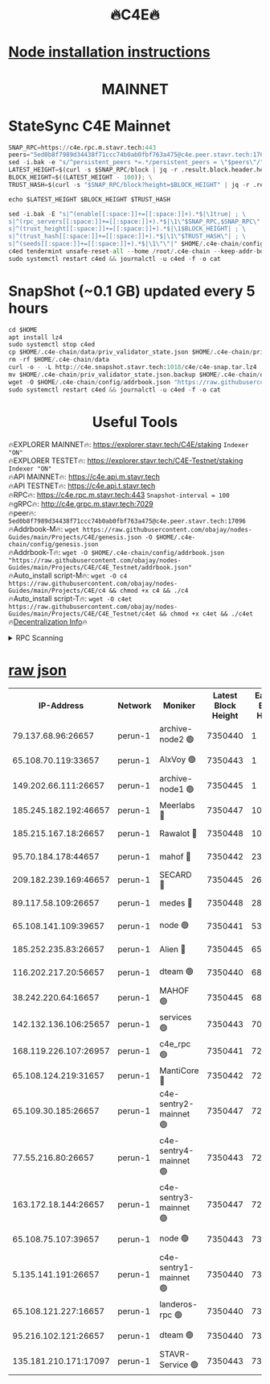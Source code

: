 <h1 align="center"> 🔥C4E🔥</h1>

[Node installation instructions](https://github.com/obajay/nodes-Guides/tree/main/Projects/C4E)
=

<h1 align="center"> MAINNET</h1>

# StateSync C4E Mainnet
```python
SNAP_RPC=https://c4e.rpc.m.stavr.tech:443
peers="5ed0b8f7989d34438f71ccc74b0ab0fbf763a475@c4e.peer.stavr.tech:17096"
sed -i.bak -e "s/^persistent_peers *=.*/persistent_peers = \"$peers\"/" $HOME/.c4e-chain/config/config.toml
LATEST_HEIGHT=$(curl -s $SNAP_RPC/block | jq -r .result.block.header.height); \
BLOCK_HEIGHT=$((LATEST_HEIGHT - 100)); \
TRUST_HASH=$(curl -s "$SNAP_RPC/block?height=$BLOCK_HEIGHT" | jq -r .result.block_id.hash)

echo $LATEST_HEIGHT $BLOCK_HEIGHT $TRUST_HASH

sed -i.bak -E "s|^(enable[[:space:]]+=[[:space:]]+).*$|\1true| ; \
s|^(rpc_servers[[:space:]]+=[[:space:]]+).*$|\1\"$SNAP_RPC,$SNAP_RPC\"| ; \
s|^(trust_height[[:space:]]+=[[:space:]]+).*$|\1$BLOCK_HEIGHT| ; \
s|^(trust_hash[[:space:]]+=[[:space:]]+).*$|\1\"$TRUST_HASH\"| ; \
s|^(seeds[[:space:]]+=[[:space:]]+).*$|\1\"\"|" $HOME/.c4e-chain/config/config.toml
c4ed tendermint unsafe-reset-all --home /root/.c4e-chain --keep-addr-book
sudo systemctl restart c4ed && journalctl -u c4ed -f -o cat
```
# SnapShot (~0.1 GB) updated every 5 hours
```python
cd $HOME
apt install lz4
sudo systemctl stop c4ed
cp $HOME/.c4e-chain/data/priv_validator_state.json $HOME/.c4e-chain/priv_validator_state.json.backup
rm -rf $HOME/.c4e-chain/data
curl -o - -L http://c4e.snapshot.stavr.tech:1018/c4e/c4e-snap.tar.lz4 | lz4 -c -d - | tar -x -C $HOME/.c4e-chain --strip-components 2
mv $HOME/.c4e-chain/priv_validator_state.json.backup $HOME/.c4e-chain/data/priv_validator_state.json
wget -O $HOME/.c4e-chain/config/addrbook.json "https://raw.githubusercontent.com/obajay/nodes-Guides/main/Projects/C4E/addrbook.json"
sudo systemctl restart c4ed && journalctl -u c4ed -f -o cat
```
 <h1 align="center"> Useful Tools</h1>

🔥EXPLORER MAINNET🔥:  https://explorer.stavr.tech/C4E/staking            `Indexer "ON"` \
🔥EXPLORER TESTET🔥:   https://explorer.stavr.tech/C4E-Testnet/staking     `Indexer "ON"` \
🔥API MAINNET🔥:       https://c4e.api.m.stavr.tech \
🔥API TESTNET🔥:       https://c4e.api.t.stavr.tech \
🔥RPC🔥:               https://c4e.rpc.m.stavr.tech:443                  `Snapshot-interval = 100` \
🔥gRPC🔥:              http://c4e.grpc.m.stavr.tech:7029 \
🔥peer🔥:              `5ed0b8f7989d34438f71ccc74b0ab0fbf763a475@c4e.peer.stavr.tech:17096` \
🔥Addrbook-M🔥:    ```wget https://raw.githubusercontent.com/obajay/nodes-Guides/main/Projects/C4E/genesis.json -O $HOME/.c4e-chain/config/genesis.json``` \
🔥Addrbook-T🔥:    ```wget -O $HOME/.c4e-chain/config/addrbook.json "https://raw.githubusercontent.com/obajay/nodes-Guides/main/Projects/C4E/C4E_Testnet/addrbook.json"``` \
🔥Auto_install script-M🔥: ```wget -O c4 https://raw.githubusercontent.com/obajay/nodes-Guides/main/Projects/C4E/c4 && chmod +x c4 && ./c4``` \
🔥Auto_install script-T🔥: ```wget -O c4et https://raw.githubusercontent.com/obajay/nodes-Guides/main/Projects/C4E/C4E_Testnet/c4et && chmod +x c4et && ./c4et``` \
🔥[Decentralization Info](https://github.com/obajay/StateSync-snapshots/tree/main/Projects/C4E/Decentralization)🔥




<details>
<summary>RPC Scanning</summary>

<h2 align="center"> We scan nodes in real time every 4 hours. And we provide the final result of RPC endpoints.
We cannot influence the operation of these nodes in any way. </h2>


```python
If Voting Power is higher than 0 --> then the Node is a validator of the network and may be subject to attack and be a potential threat to the chain.
```
```python
We marked such validators with a red symbol
```

</details>

[raw json](https://rpc-check.c4e.stavr.tech/c4e/rpc-c4e-result.json)
=



<table><tr><th>IP-Address</th><th>Network</th><th>Moniker</th><th>Latest Block Height</th><th>Earliest Block Height</th><th>Catching Up</th><th>Tx Index</th><th>Voting Power</th><th>Scan Time</th></tr><tr><td>79.137.68.96:26657</td><td>perun-1</td><td>archive-node2 🟢</td><td>7350440</td><td>1</td><td>False</td><td>on</td><td>0</td><td>2024-02-27T01:30:33.625414460UTC</td></tr><tr><td>65.108.70.119:33657</td><td>perun-1</td><td>AlxVoy 🟢</td><td>7350443</td><td>1</td><td>False</td><td>on</td><td>0</td><td>2024-02-27T01:30:47.721583581UTC</td></tr><tr><td>149.202.66.111:26657</td><td>perun-1</td><td>archive-node1 🟢</td><td>7350445</td><td>1</td><td>False</td><td>on</td><td>0</td><td>2024-02-27T01:31:03.881083460UTC</td></tr><tr><td>185.245.182.192:46657</td><td>perun-1</td><td>Meerlabs 🔴</td><td>7350447</td><td>1051501</td><td>False</td><td>on</td><td>344604</td><td>2024-02-27T01:31:10.975134865UTC</td></tr><tr><td>185.215.167.18:26657</td><td>perun-1</td><td>Rawalot 🔴</td><td>7350448</td><td>1090501</td><td>False</td><td>on</td><td>450091</td><td>2024-02-27T01:31:22.112839101UTC</td></tr><tr><td>95.70.184.178:44657</td><td>perun-1</td><td>mahof 🔴</td><td>7350442</td><td>2342001</td><td>False</td><td>off</td><td>1356389</td><td>2024-02-27T01:30:47.079286751UTC</td></tr><tr><td>209.182.239.169:46657</td><td>perun-1</td><td>SECARD 🔴</td><td>7350445</td><td>2616101</td><td>False</td><td>off</td><td>749308</td><td>2024-02-27T01:30:59.267425675UTC</td></tr><tr><td>89.117.58.109:26657</td><td>perun-1</td><td>medes 🔴</td><td>7350448</td><td>2826001</td><td>False</td><td>off</td><td>891015</td><td>2024-02-27T01:31:17.641993594UTC</td></tr><tr><td>65.108.141.109:39657</td><td>perun-1</td><td>node 🟢</td><td>7350441</td><td>5303301</td><td>False</td><td>on</td><td>0</td><td>2024-02-27T01:30:36.000504246UTC</td></tr><tr><td>185.252.235.83:26657</td><td>perun-1</td><td>Alien 🔴</td><td>7350445</td><td>6502501</td><td>False</td><td>on</td><td>648215</td><td>2024-02-27T01:31:04.191021562UTC</td></tr><tr><td>116.202.217.20:56657</td><td>perun-1</td><td>dteam 🟢</td><td>7350440</td><td>6800901</td><td>False</td><td>on</td><td>0</td><td>2024-02-27T01:30:33.002066096UTC</td></tr><tr><td>38.242.220.64:16657</td><td>perun-1</td><td>MAHOF 🟢</td><td>7350445</td><td>6885501</td><td>False</td><td>on</td><td>0</td><td>2024-02-27T01:31:01.573164748UTC</td></tr><tr><td>142.132.136.106:25657</td><td>perun-1</td><td>services 🟢</td><td>7350443</td><td>7012001</td><td>False</td><td>on</td><td>0</td><td>2024-02-27T01:30:50.284990384UTC</td></tr><tr><td>168.119.226.107:26957</td><td>perun-1</td><td>c4e_rpc 🟢</td><td>7350441</td><td>7250441</td><td>False</td><td>on</td><td>0</td><td>2024-02-27T01:30:40.288618223UTC</td></tr><tr><td>65.108.124.219:31657</td><td>perun-1</td><td>MantiCore 🔴</td><td>7350442</td><td>7250442</td><td>False</td><td>off</td><td>729635</td><td>2024-02-27T01:30:46.689621374UTC</td></tr><tr><td>65.109.30.185:26657</td><td>perun-1</td><td>c4e-sentry2-mainnet 🟢</td><td>7350447</td><td>7284001</td><td>False</td><td>on</td><td>0</td><td>2024-02-27T01:31:10.673722643UTC</td></tr><tr><td>77.55.216.80:26657</td><td>perun-1</td><td>c4e-sentry4-mainnet 🟢</td><td>7350443</td><td>7297001</td><td>False</td><td>on</td><td>0</td><td>2024-02-27T01:30:47.412660531UTC</td></tr><tr><td>163.172.18.144:26657</td><td>perun-1</td><td>c4e-sentry3-mainnet 🟢</td><td>7350447</td><td>7297001</td><td>False</td><td>on</td><td>0</td><td>2024-02-27T01:31:11.253184482UTC</td></tr><tr><td>65.108.75.107:39657</td><td>perun-1</td><td>node 🟢</td><td>7350443</td><td>7300001</td><td>False</td><td>on</td><td>0</td><td>2024-02-27T01:30:50.585630518UTC</td></tr><tr><td>5.135.141.191:26657</td><td>perun-1</td><td>c4e-sentry1-mainnet 🟢</td><td>7350440</td><td>7300501</td><td>False</td><td>on</td><td>0</td><td>2024-02-27T01:30:32.447226379UTC</td></tr><tr><td>65.108.121.227:16657</td><td>perun-1</td><td>landeros-rpc 🟢</td><td>7350440</td><td>7336001</td><td>False</td><td>on</td><td>0</td><td>2024-02-27T01:30:32.785023659UTC</td></tr><tr><td>95.216.102.121:26657</td><td>perun-1</td><td>dteam 🟢</td><td>7350440</td><td>7348001</td><td>False</td><td>on</td><td>0</td><td>2024-02-27T01:30:33.314402370UTC</td></tr><tr><td>135.181.210.171:17097</td><td>perun-1</td><td>STAVR-Service 🟢</td><td>7350443</td><td>7348001</td><td>False</td><td>on</td><td>0</td><td>2024-02-27T01:30:50.901312409UTC</td></tr></table>
